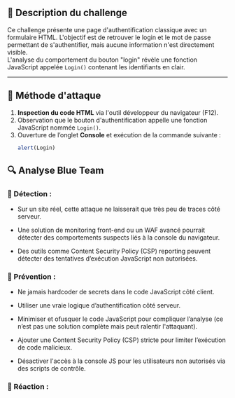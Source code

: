 ## 📌 Description du challenge

Ce challenge présente une page d'authentification classique avec un formulaire HTML. L'objectif est de retrouver le login et le mot de passe permettant de s'authentifier, mais aucune information n'est directement visible.  
L'analyse du comportement du bouton "login" révèle une fonction JavaScript appelée `Login()` contenant les identifiants en clair.

---

## 🚀 Méthode d'attaque

1. **Inspection du code HTML** via l'outil développeur du navigateur (F12).
2. Observation que le bouton d'authentification appelle une fonction JavaScript nommée `Login()`.
3. Ouverture de l’onglet **Console** et exécution de la commande suivante :
   ```js
   alert(Login)

## 🔍 Analyse Blue Team
### 🔹 Détection :

- Sur un site réel, cette attaque ne laisserait que très peu de traces côté serveur.

- Une solution de monitoring front-end ou un WAF avancé pourrait détecter des comportements suspects liés à la console du navigateur.

- Des outils comme Content Security Policy (CSP) reporting peuvent détecter des tentatives d’exécution JavaScript non autorisées.
### 🔹 Prévention :

- Ne jamais hardcoder de secrets dans le code JavaScript côté client.

- Utiliser une vraie logique d’authentification côté serveur.

- Minimiser et ofusquer le code JavaScript pour compliquer l’analyse (ce n’est pas une solution complète mais peut ralentir l'attaquant).

- Ajouter une Content Security Policy (CSP) stricte pour limiter l’exécution de code malicieux.

- Désactiver l'accès à la console JS pour les utilisateurs non autorisés via des scripts de contrôle.
### 🔹 Réaction :